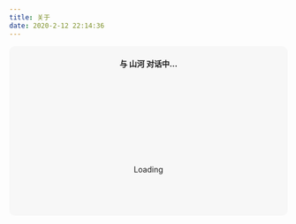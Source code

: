 ```yaml
---
title: 关于
date: 2020-2-12 22:14:36
---
```



<link rel="stylesheet" href="https://cdn.jsdelivr.net/npm/botui/build/botui.min.css">
<link rel="stylesheet" href="https://cdn.jsdelivr.net/npm/botui/build/botui-theme-default.css">


<div class="sang" id="my-botui-app" style="min-height:300px; padding:2px 6px 4px 6px; background-color: rgba(242, 242, 242,0.5); border-radius: 10px">
    <center>
        <h4>与 山河 对话中...</h4>
    </center>
    <bot-ui>
        <center>
            <div style=" background-image: url(https://cdn.jsdelivr.net/gh/Fog-Forest/cdn@1.7/botui/loading.svg);background-repeat: no-repeat;background-size: 10em; background-position: center;height: 10em;"></div>
            <p>Loading</p>
        </center>
    </bot-ui>

</div>


<script src="https://cdn.jsdelivr.net/npm/vue/dist/vue.js"></script>
<script src="https://cdn.jsdelivr.net/gh/haikesikejiqiang/picred@master/2020/06/15/botui.min@0.3.7.js"></script>
<script src="/js/botui.js"></script>
